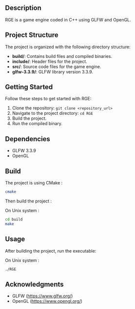 ## Description

RGE is a game engine coded in C++ using GLFW and OpenGL.

## Project Structure

The project is organized with the following directory structure:

- **build/**: Contains build files and compiled binaries.
- **include/**: Header files for the project.
- **src/**: Source code files for the game engine.
- **glfw-3.3.9/**: GLFW library version 3.3.9.

## Getting Started

Follow these steps to get started with RGE:

1. Clone the repository: `git clone <repository_url>`
2. Navigate to the project directory: `cd RGE`
3. Build the project.
4. Run the compiled binary.

## Dependencies

- GLFW 3.3.9
- OpenGL

## Build

The project is using CMake :

```bash
cmake
```  

Then build the project :  

On Unix system :  

```bash
cd build
make
```  

## Usage  

After building the project, run the executable:

On Unix system :  

```bash
./RGE
```  

## Acknowledgments

- GLFW (<https://www.glfw.org/>)
- OpenGL (<https://www.opengl.org/>)